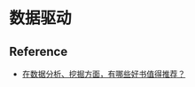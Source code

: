 # 数据驱动




## Reference

* [在数据分析、挖掘方面，有哪些好书值得推荐？](https://www.zhihu.com/question/20757000?sort=created)



